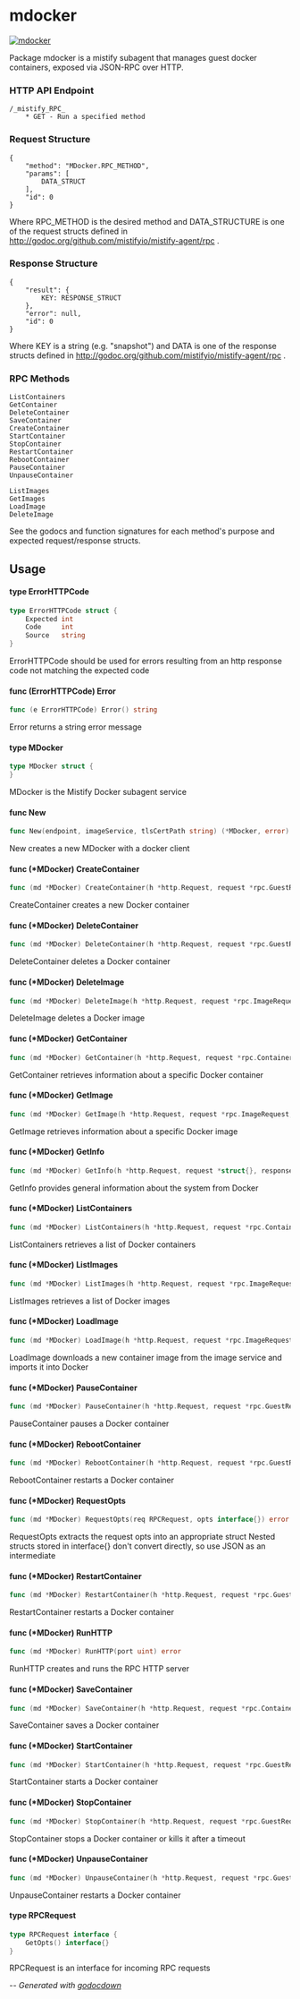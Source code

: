 # mdocker

[![mdocker](https://godoc.org/github.com/mistifyio/mistify-agent-docker?status.png)](https://godoc.org/github.com/mistifyio/mistify-agent-docker)

Package mdocker is a mistify subagent that manages guest docker containers,
exposed via JSON-RPC over HTTP.

### HTTP API Endpoint

    /_mistify_RPC_
        * GET - Run a specified method

### Request Structure

    {
        "method": "MDocker.RPC_METHOD",
        "params": [
            DATA_STRUCT
        ],
        "id": 0
    }

Where RPC_METHOD is the desired method and DATA_STRUCTURE is one of the request
structs defined in http://godoc.org/github.com/mistifyio/mistify-agent/rpc .

### Response Structure

    {
        "result": {
            KEY: RESPONSE_STRUCT
        },
        "error": null,
        "id": 0
    }

Where KEY is a string (e.g. "snapshot") and DATA is one of the response structs
defined in http://godoc.org/github.com/mistifyio/mistify-agent/rpc .

### RPC Methods

    ListContainers
    GetContainer
    DeleteContainer
    SaveContainer
    CreateContainer
    StartContainer
    StopContainer
    RestartContainer
    RebootContainer
    PauseContainer
    UnpauseContainer

    ListImages
    GetImages
    LoadImage
    DeleteImage

See the godocs and function signatures for each method's purpose and expected
request/response structs.

## Usage

#### type ErrorHTTPCode

```go
type ErrorHTTPCode struct {
	Expected int
	Code     int
	Source   string
}
```

ErrorHTTPCode should be used for errors resulting from an http response code not
matching the expected code

#### func (ErrorHTTPCode) Error

```go
func (e ErrorHTTPCode) Error() string
```
Error returns a string error message

#### type MDocker

```go
type MDocker struct {
}
```

MDocker is the Mistify Docker subagent service

#### func  New

```go
func New(endpoint, imageService, tlsCertPath string) (*MDocker, error)
```
New creates a new MDocker with a docker client

#### func (*MDocker) CreateContainer

```go
func (md *MDocker) CreateContainer(h *http.Request, request *rpc.GuestRequest, response *rpc.GuestResponse) error
```
CreateContainer creates a new Docker container

#### func (*MDocker) DeleteContainer

```go
func (md *MDocker) DeleteContainer(h *http.Request, request *rpc.GuestRequest, response *rpc.GuestResponse) error
```
DeleteContainer deletes a Docker container

#### func (*MDocker) DeleteImage

```go
func (md *MDocker) DeleteImage(h *http.Request, request *rpc.ImageRequest, response *rpc.ImageResponse) error
```
DeleteImage deletes a Docker image

#### func (*MDocker) GetContainer

```go
func (md *MDocker) GetContainer(h *http.Request, request *rpc.ContainerRequest, response *rpc.ContainerResponse) error
```
GetContainer retrieves information about a specific Docker container

#### func (*MDocker) GetImage

```go
func (md *MDocker) GetImage(h *http.Request, request *rpc.ImageRequest, response *rpc.ImageResponse) error
```
GetImage retrieves information about a specific Docker image

#### func (*MDocker) GetInfo

```go
func (md *MDocker) GetInfo(h *http.Request, request *struct{}, response *docker.Env) error
```
GetInfo provides general information about the system from Docker

#### func (*MDocker) ListContainers

```go
func (md *MDocker) ListContainers(h *http.Request, request *rpc.ContainerRequest, response *rpc.ContainerResponse) error
```
ListContainers retrieves a list of Docker containers

#### func (*MDocker) ListImages

```go
func (md *MDocker) ListImages(h *http.Request, request *rpc.ImageRequest, response *rpc.ImageResponse) error
```
ListImages retrieves a list of Docker images

#### func (*MDocker) LoadImage

```go
func (md *MDocker) LoadImage(h *http.Request, request *rpc.ImageRequest, response *rpc.ImageResponse) error
```
LoadImage downloads a new container image from the image service and imports it
into Docker

#### func (*MDocker) PauseContainer

```go
func (md *MDocker) PauseContainer(h *http.Request, request *rpc.GuestRequest, response *rpc.GuestResponse) error
```
PauseContainer pauses a Docker container

#### func (*MDocker) RebootContainer

```go
func (md *MDocker) RebootContainer(h *http.Request, request *rpc.GuestRequest, response *rpc.GuestResponse) error
```
RebootContainer restarts a Docker container

#### func (*MDocker) RequestOpts

```go
func (md *MDocker) RequestOpts(req RPCRequest, opts interface{}) error
```
RequestOpts extracts the request opts into an appropriate struct Nested structs
stored in interface{} don't convert directly, so use JSON as an intermediate

#### func (*MDocker) RestartContainer

```go
func (md *MDocker) RestartContainer(h *http.Request, request *rpc.GuestRequest, response *rpc.GuestResponse) error
```
RestartContainer restarts a Docker container

#### func (*MDocker) RunHTTP

```go
func (md *MDocker) RunHTTP(port uint) error
```
RunHTTP creates and runs the RPC HTTP server

#### func (*MDocker) SaveContainer

```go
func (md *MDocker) SaveContainer(h *http.Request, request *rpc.ContainerRequest, response *rpc.ImageResponse) error
```
SaveContainer saves a Docker container

#### func (*MDocker) StartContainer

```go
func (md *MDocker) StartContainer(h *http.Request, request *rpc.GuestRequest, response *rpc.GuestResponse) error
```
StartContainer starts a Docker container

#### func (*MDocker) StopContainer

```go
func (md *MDocker) StopContainer(h *http.Request, request *rpc.GuestRequest, response *rpc.GuestResponse) error
```
StopContainer stops a Docker container or kills it after a timeout

#### func (*MDocker) UnpauseContainer

```go
func (md *MDocker) UnpauseContainer(h *http.Request, request *rpc.GuestRequest, response *rpc.GuestResponse) error
```
UnpauseContainer restarts a Docker container

#### type RPCRequest

```go
type RPCRequest interface {
	GetOpts() interface{}
}
```

RPCRequest is an interface for incoming RPC requests

--
*Generated with [godocdown](https://github.com/robertkrimen/godocdown)*
